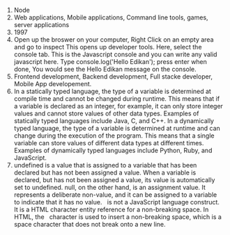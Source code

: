 1. Node
2. Web applications, Mobile applications, Command line tools, games, server applications
3. 1997
4. Open up the broswer on your computer,
Right Click on an empty area and go to inspect
This opens up developer tools. Here, select the console tab. This is the Javascript console and you can write any valid javascript here.
Type console.log('Hello Edikan'); press enter when done,
You would see the Hello Edikan message on the console.
5. Frontend development, Backend development, Full stacke developer, Mobile App developement.
6. In a statically typed language, the type of a variable is determined at compile time and cannot be changed during runtime. This means that if a variable is declared as an integer, for example, it can only store integer values and cannot store values of other data types. Examples of statically typed languages include Java, C, and C++.
In a dynamically typed language, the type of a variable is determined at runtime and can change during the execution of the program. This means that a single variable can store values of different data types at different times. Examples of dynamically typed languages include Python, Ruby, and JavaScript.
7. undefined is a value that is assigned to a variable that has been declared but has not been assigned a value. When a variable is declared, but has not been assigned a value, its value is automatically set to undefined.
null, on the other hand, is an assignment value. It represents a deliberate non-value, and it can be assigned to a variable to indicate that it has no value.
&nbsp; is not a JavaScript language construct. It is a HTML character entity reference for a non-breaking space. In HTML, the &nbsp; character is used to insert a non-breaking space, which is a space character that does not break onto a new line.


